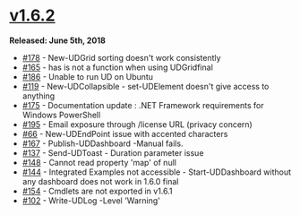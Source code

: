 # [v1.6.2](https://www.powershellgallery.com/packages/UniversalDashboard/1.6.2)

**Released: June 5th, 2018**

* [\#178](https://github.com/ironmansoftware/universal-dashboard/issues/178) - New-UDGrid sorting doesn't work consistently
* [\#165](https://github.com/ironmansoftware/universal-dashboard/issues/165) - has is not a function when using UDGridfinal
* [\#186](https://github.com/ironmansoftware/universal-dashboard/issues/186) - Unable to run UD on Ubuntu
* [\#119](https://github.com/ironmansoftware/universal-dashboard/issues/119) - New-UDCollapsible - set-UDElement doesn't give access to anything
* [\#175](https://github.com/ironmansoftware/universal-dashboard/issues/175) - Documentation update : .NET Framework requirements for Windows PowerShell
* [\#195](https://github.com/ironmansoftware/universal-dashboard/issues/195) - Email exposure through /license URL (privacy concern)
* [\#66](https://github.com/ironmansoftware/universal-dashboard/issues/66) - New-UDEndPoint issue with accented characters 
* [\#167](https://github.com/ironmansoftware/universal-dashboard/issues/167) - Publish-UDDashboard -Manual fails.
* [\#137](https://github.com/ironmansoftware/universal-dashboard/issues/137) - Send-UDToast - Duration parameter issue
* [\#148](https://github.com/ironmansoftware/universal-dashboard/issues/148) - Cannot read property 'map' of null
* [\#144](https://github.com/ironmansoftware/universal-dashboard/issues/144) - Integrated Examples not accessible - Start-UDDashboard without any dashboard does not work in 1.6.0 final
* [\#154](https://github.com/ironmansoftware/universal-dashboard/issues/154) - Cmdlets are not exported in v1.6.1
* [\#102](https://github.com/ironmansoftware/universal-dashboard/issues/102) - Write-UDLog -Level 'Warning' 